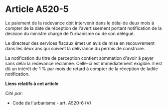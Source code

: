 # Article A520-5

Le paiement de la redevance doit intervenir dans le délai de deux mois à compter de la date de réception de l'avertissement
portant notification de la décision du ministre chargé de l'urbanisme ou de son délégué. 

Le directeur des services fiscaux émet un avis de mise en recouvrement dans les deux ans qui suivent la délivrance du permis
de construire. 

La notification du titre de perception contient sommation d'avoir à payer sans délai la redevance réclamée. Celle-ci est
immédiatement exigible. Il est dû un intérêt de 1 % par mois de retard à compter de la réception de ladite notification.

**Liens relatifs à cet article**

_Cité par_:

  - Code de l'urbanisme - art. A520-6 (V)
